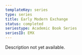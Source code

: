 ```yaml
---
templateKey: series
type: series
title: Early Modern Exchange
status: completed
seriestype: Academic Book Series
seriesID: EMX
---
```

Description not yet available. 